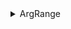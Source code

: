 <!-- ## ArgRange -->

<details>
<summary>
ArgRange
</summary>

Class

*module `argtype`*

Class not yet documented

### Methods


<details>
<!-- <summary><h2><code>__init__</code></h2></summary> -->
<summary>
__init__
</summary>
<!-- ### `__init__` -->
Method

Not yet documented


#### Parameters



#### Source

<details>
<summary>View source</summary>

```python


    def __init__(self, *args):
        # super(ArgRange, self).__init__()
        self.range = range(*args)
        self.info = 'between {} and {}'
        self.args = args



```

</details>

#### References

None available

</details>


<details>
<!-- <summary><h2><code>example</code></h2></summary> -->
<summary>
example
</summary>
<!-- ### `example` -->
Method

Not yet documented


#### Parameters



#### Source

<details>
<summary>View source</summary>

```python


    def example(self, n=1):
        values = list(self.range)
        return random.choices(values, k=n)



```

</details>

#### References

None available

</details>


<details>
<!-- <summary><h2><code>text</code></h2></summary> -->
<summary>
text
</summary>
<!-- ### `text` -->
Method

Not yet documented


#### Parameters



#### Source

<details>
<summary>View source</summary>

```python


    def text(self):
        return self.info.format(*self.args)



```

</details>

#### References

None available

</details>


Docs built at 2021-06-16 05:07:07.525884

<details>
<summary>View source</summary>

```python

class ArgRange:
    """ArgRange"""

    def __init__(self, *args):
        # super(ArgRange, self).__init__()
        self.range = range(*args)
        self.info = 'between {} and {}'
        self.args = args

    def text(self):
        return self.info.format(*self.args)

    def example(self, n=1):
        values = list(self.range)
        return random.choices(values, k=n)


```
</details>

</details>
